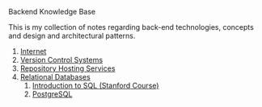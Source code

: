 Backend Knowledge Base

This is my collection of notes regarding back-end technologies, concepts and design and architectural patterns.

1. [Internet](./1.%20Internet/index.md)
2. [Version Control Systems](./2.%20Version%20Control%20Systems/index.md)
3. [Repository Hosting Services](./3.%20Repository%20Hosting%20Services/index.md)
4. [Relational Databases](./4.%20Relational%20Databases/index.md)
   1. [Introduction to SQL (Stanford Course)](<../Courses/1%20-%20Introduction%20to%20SQL%20(Stanford%20Course)/index.md>)
   2. [PostgreSQL](./4.%20Relational%20Databases/postgresql/index.md)
